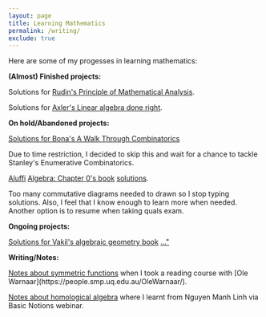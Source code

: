 ```yaml
---
layout: page
title: Learning Mathematics
permalink: /writing/
exclude: true
---
```


Here are some of my progesses in learning mathematics:

**(Almost) Finished projects:**

<p>Solutions for <a href="{{ site.baseurl }}/notes/analysis.pdf">Rudin's Principle of Mathematical Analysis</a>.

<p>Solutions for <a href="{{ site.baseurl }}/notes/linear_al_done_right_note.pdf">Axler's Linear algebra done right</a>.

**On hold/Abandoned projects:**

<p>
<a href="{{ site.baseurl }}/notes/walk_through_com_Bona.pdf">Solutions for Bona's A Walk Through Combinatorics</a>
</p>
<p>Due to time restriction, I decided to skip this and wait for a chance to tackle Stanley's Enumerative Combinatorics.</p>

<p>
<a href="{{ site.baseurl }}/notes/AluffiAlgebra_chap1_group.pdf">Aluffi</a>
<a href="{{ site.baseurl }}/notes/AluffiAlgebra_chap1_categories.pdf">Algebra: Chapter 0's book</a>
<a href="{{ site.baseurl }}/notes/AluffiAlg_Chap3RingsModules.pdf">solutions</a>. 
</p>
<p>Too many commutative diagrams needed to drawn so I stop typing solutions. 
Also, I feel that I know enough to learn more when needed. Another option is to resume when taking quals exam.

**Ongoing projects:**

<p><a href="{{ site.baseurl }}/notes/vakil_ag.html">Solutions for Vakil's algebraic geometry book</a> <a href="{{ site.baseurl }}/notes/AlgGeoVakil2.pdf">..."</a>

**Writing/Notes:**
<p><a href="{{ site.baseurl }}/notes/SymFuncNotes.pdf">Notes about symmetric functions</a> when I took a reading course with [Ole Warnaar](https://people.smp.uq.edu.au/OleWarnaar/). 

<p><a href="{{ site.baseurl }}/notes/HomologicalAlg.pdf">Notes about homological algebra</a> where I learnt from Nguyen Manh Linh via Basic Notions webinar.  

